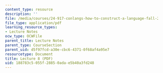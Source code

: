 ```yaml
---
content_type: resource
description: ''
file: /media/courses/24-917-conlangs-how-to-construct-a-language-fall-2018/188783c5055f28850adae5b40a3fd248_MIT24_917f18_lec8_case.pdf
file_type: application/pdf
learning_resource_types:
- Lecture Notes
ocw_type: OCWFile
parent_title: Lecture Notes
parent_type: CourseSection
parent_uid: d5f97fcd-a30e-cbc6-4371-0f68af4a95e7
resourcetype: Document
title: Lecture 8 (PDF)
uid: 188783c5-055f-2885-0ada-e5b40a3fd248
---
```

